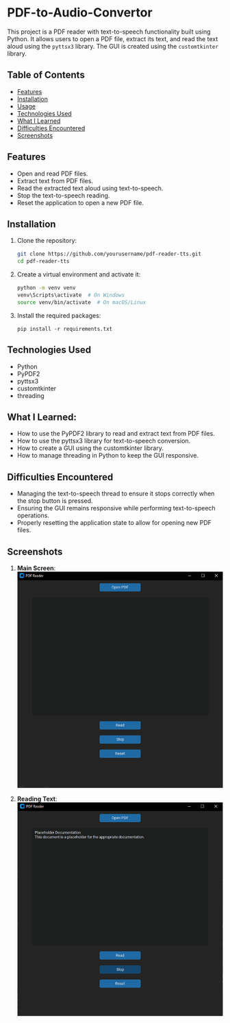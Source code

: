 # PDF-to-Audio-Convertor

This project is a PDF reader with text-to-speech functionality built using Python. It allows users to open a PDF file, extract its text, and read the text aloud using the `pyttsx3` library. The GUI is created using the `customtkinter` library.

## Table of Contents

- [Features](#features)
- [Installation](#installation)
- [Usage](#usage)
- [Technologies Used](#technologies-used)
- [What I Learned](#what-i-learned)
- [Difficulties Encountered](#difficulties-encountered)
- [Screenshots](#screenshots)

## Features

- Open and read PDF files.
- Extract text from PDF files.
- Read the extracted text aloud using text-to-speech.
- Stop the text-to-speech reading.
- Reset the application to open a new PDF file.

## Installation

1. Clone the repository:
   ```sh
   git clone https://github.com/yourusername/pdf-reader-tts.git
   cd pdf-reader-tts
   ```

2. Create a virtual environment and activate it:
    ```sh
    python -m venv venv
    venv\Scripts\activate  # On Windows
    source venv/bin/activate  # On macOS/Linux  
    ```

3. Install the required packages:
    ```
    pip install -r requirements.txt
    ```


## Technologies Used
- Python
- PyPDF2
- pyttsx3
- customtkinter
- threading

## What I Learned:
- How to use the PyPDF2 library to read and extract text from PDF files.
- How to use the pyttsx3 library for text-to-speech conversion.
- How to create a GUI using the customtkinter library.
- How to manage threading in Python to keep the GUI responsive.

## Difficulties Encountered
- Managing the text-to-speech thread to ensure it stops correctly when the stop button is pressed.
- Ensuring the GUI remains responsive while performing text-to-speech operations.
- Properly resetting the application state to allow for opening new PDF files.


## Screenshots

1. **Main Screen**:
   ![Main Screen](Images\MainScreenshot.PNG)

2. **Reading Text**:
   ![Reading Text](Images\Capture.PNG)

